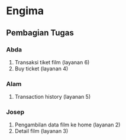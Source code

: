 # Engima



## Pembagian Tugas

### Abda
1. Transaksi tiket film (layanan 6)
2. Buy ticket (layanan 4)
### Alam
1. Transaction history (layanan 5)
### Josep
1. Pengambilan data film ke home (layanan 2)
2. Detail film (layanan 3)
